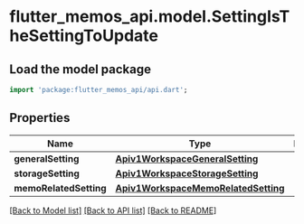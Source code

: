 # flutter_memos_api.model.SettingIsTheSettingToUpdate

## Load the model package
```dart
import 'package:flutter_memos_api/api.dart';
```

## Properties
Name | Type | Description | Notes
------------ | ------------- | ------------- | -------------
**generalSetting** | [**Apiv1WorkspaceGeneralSetting**](Apiv1WorkspaceGeneralSetting.md) |  | [optional] 
**storageSetting** | [**Apiv1WorkspaceStorageSetting**](Apiv1WorkspaceStorageSetting.md) |  | [optional] 
**memoRelatedSetting** | [**Apiv1WorkspaceMemoRelatedSetting**](Apiv1WorkspaceMemoRelatedSetting.md) |  | [optional] 

[[Back to Model list]](../README.md#documentation-for-models) [[Back to API list]](../README.md#documentation-for-api-endpoints) [[Back to README]](../README.md)


